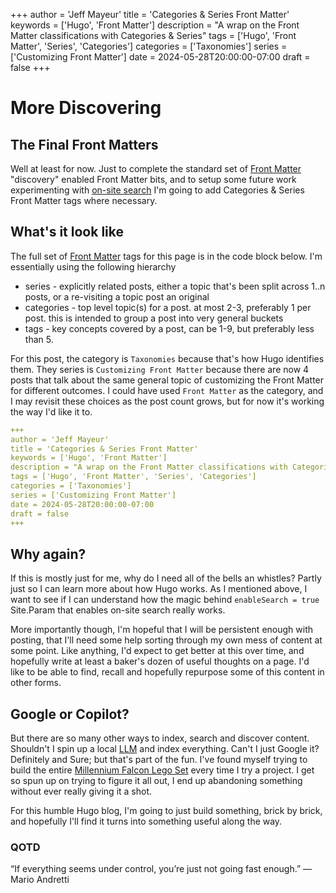 +++
author = 'Jeff Mayeur'
title = 'Categories & Series Front Matter'
keywords = ['Hugo', 'Front Matter']
description = "A wrap on the Front Matter classifications with Categories & Series"
tags = ['Hugo', 'Front Matter', 'Series', 'Categories']
categories = ['Taxonomies']
series = ['Customizing Front Matter']
date = 2024-05-28T20:00:00-07:00
draft = false
+++
# More Discovering

## The Final Front Matters 
Well at least for now. Just to complete the standard set of [Front Matter](https://gohugo.io/content-management/front-matter/) "discovery" enabled Front Matter bits, and to setup some future work experimenting with [on-site search](https://gist.github.com/eddiewebb/735feb48f50f0ddd65ae5606a1cb41ae) I'm going to add Categories & Series Front Matter tags where necessary.

## What's it look like
The full set of [Front Matter](https://gohugo.io/content-management/front-matter/) tags for this page is in the code block below.  I'm essentially using the following hierarchy
* series - explicitly related posts, either a topic that's been split across 1..n posts, or a re-visiting a topic post an original
* categories - top level topic(s) for a post. at most 2-3, preferably 1 per post. this is intended to group a post into very general buckets 
* tags - key concepts covered by a post, can be 1-9, but preferably less than 5. 

For this post, the category is `Taxonomies` because that's how Hugo identifies them. They series is `Customizing Front Matter` because there are now 4 posts that talk about the same general topic of customizing the Front Matter for different outcomes. I could have used `Front Matter` as the category, and I may revisit these choices as the post count grows, but for now it's working the way I'd like it to.

```yaml
+++
author = 'Jeff Mayeur'
title = 'Categories & Series Front Matter'
keywords = ['Hugo', 'Front Matter']
description = "A wrap on the Front Matter classifications with Categories & Series"
tags = ['Hugo', 'Front Matter', 'Series', 'Categories']
categories = ['Taxonomies']
series = ['Customizing Front Matter']
date = 2024-05-28T20:00:00-07:00
draft = false
+++
```
## Why again?
If this is mostly just for me, why do I need all of the bells an whistles? Partly just so I can learn more about how Hugo works. As I mentioned above, I want to see if I can understand how the magic behind `enableSearch = true` Site.Param that enables on-site search really works.

More importantly though, I'm hopeful that I will be persistent enough with posting, that I'll need some help sorting through my own mess of content at some point. Like anything, I'd expect to get better at this over time, and hopefully write at least a baker's dozen of useful thoughts on a page. I'd like to be able to find, recall and hopefully repurpose some of this content in other forms.

## Google or Copilot?
But there are so many other ways to index, search and discover content. Shouldn't I spin up a local [LLM](https://en.wikipedia.org/wiki/Large_language_model) and index everything. Can't I just Google it? Definitely and Sure; but that's part of the fun. I've found myself trying to build the entire [Millennium Falcon Lego Set](https://www.lego.com/en-us/product/millennium-falcon-75192) every time I try a project. I get so spun up on trying to figure it all out, I end up abandoning something without ever really giving it a shot.

For this humble Hugo blog, I'm going to just build something, brick by brick, and hopefully I'll find it turns into something useful along the way.

### QOTD
“If everything seems under control, you’re just not going fast enough.”
― Mario Andretti